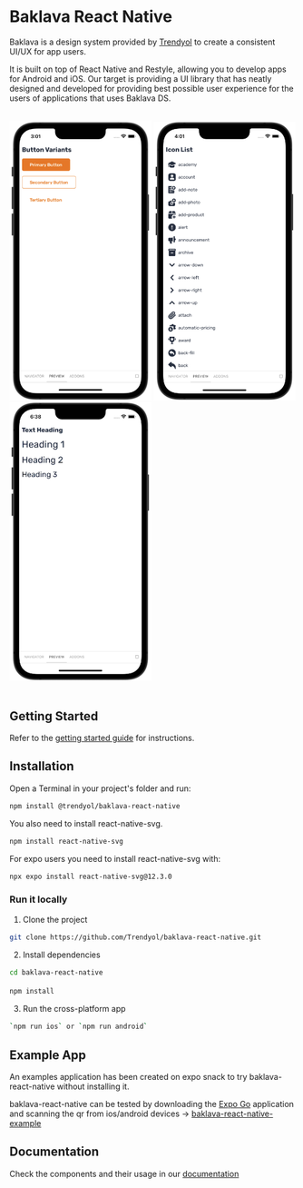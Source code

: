 # Baklava React Native

Baklava is a design system provided by <a href="https://github.com/trendyol" target="_blank">Trendyol</a> to create a consistent UI/UX for app users.

It is built on top of React Native and Restyle, allowing you to develop apps for Android and iOS. Our target is providing a UI library that has neatly designed and developed for providing best possible user experience for the users of applications that uses Baklava DS.

<br/>

<div>
  <img width="250" alt="ButtonVariants" src="docs/stories/assets/button/ButtonVariants.png">
  <img width="250" alt="IconList" src="docs/stories/assets/icon/IconList1.png">
  <img width="250" alt="TextHeading" src="docs/stories/assets/text/TextHeading.png">
</div>

<br>

## Getting Started

Refer to the [getting started guide](https://trendyol.github.io/baklava-react-native/?path=/docs/documentation-welcome--page) for instructions.

## Installation

Open a Terminal in your project's folder and run:

```bash
npm install @trendyol/baklava-react-native
```

You also need to install react-native-svg.

```bash
npm install react-native-svg
```

For expo users you need to install react-native-svg with:

```bash
npx expo install react-native-svg@12.3.0
```

### Run it locally

1. Clone the project

```bash
git clone https://github.com/Trendyol/baklava-react-native.git
```

2. Install dependencies

```bash
cd baklava-react-native

npm install
```

3. Run the cross-platform app

```bash
`npm run ios` or `npm run android`
```

## Example App

An examples application has been created on expo snack to try baklava-react-native without installing it.

baklava-react-native can be tested by downloading the <a href="https://expo.dev/client" target="_blank">Expo Go</a> application and scanning the qr from ios/android devices -> [baklava-react-native-example](https://snack.expo.dev/@ergenekonyigit/baklava-react-native-example)

## Documentation

Check the components and their usage in our [documentation](https://trendyol.github.io/baklava-react-native)
